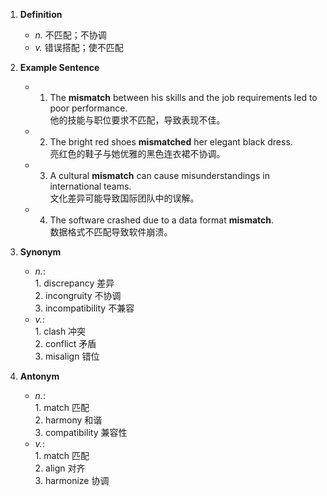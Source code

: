 1. **Definition**  
	- *n.* 不匹配；不协调  
	- *v.* 错误搭配；使不匹配  

2. **Example Sentence**  
	- 1. The **mismatch** between his skills and the job requirements led to poor performance.  
			他的技能与职位要求不匹配，导致表现不佳。  
	- 2. The bright red shoes **mismatched** her elegant black dress.  
			亮红色的鞋子与她优雅的黑色连衣裙不协调。  
	- 3. A cultural **mismatch** can cause misunderstandings in international teams.  
			文化差异可能导致国际团队中的误解。  
	- 4. The software crashed due to a data format **mismatch**.  
			数据格式不匹配导致软件崩溃。  

3. **Synonym**  
	- *n.*:  
			1. discrepancy 差异  
			2. incongruity 不协调  
			3. incompatibility 不兼容  
	- *v.*:  
			1. clash 冲突  
			2. conflict 矛盾  
			3. misalign 错位  

4. **Antonym**  
	- *n.*:  
			1. match 匹配  
			2. harmony 和谐  
			3. compatibility 兼容性  
	- *v.*:  
			1. match 匹配  
			2. align 对齐  
			3. harmonize 协调  